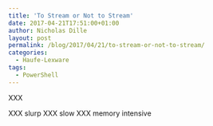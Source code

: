 ```yaml
---
title: 'To Stream or Not to Stream'
date: 2017-04-21T17:51:00+01:00
author: Nicholas Dille
layout: post
permalink: /blog/2017/04/21/to-stream-or-not-to-stream/
categories:
  - Haufe-Lexware
tags:
  - PowerShell
---
```

XXX<!--more-->

XXX slurp
XXX slow
XXX memory intensive